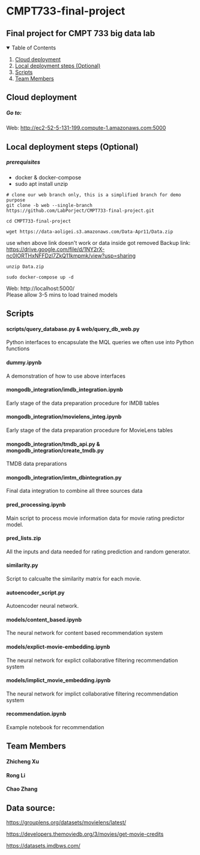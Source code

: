 # CMPT733-final-project

## Final project for CMPT 733 big data lab
<details open="open">
  <summary>Table of Contents</summary>
  <ol>
  <li><a href="#cloud-deployment">Cloud deployment</a></li>
    <li><a href="#local-deployment">Local deployment steps (Optional)</a></li>
    <li><a href="#Scripts">Scripts</a></li>
    <li><a href="#team-members">Team Members</a></li>
  </ol>
</details>


## Cloud deployment
##### Go to:  
Web: http://ec2-52-5-131-199.compute-1.amazonaws.com:5000

## Local deployment steps (Optional)
##### prerequisites 
* docker & docker-compose
* sudo apt install unzip

```
# clone our web branch only, this is a simplified branch for demo purpose
git clone -b web --single-branch https://github.com/LabPorject/CMPT733-final-project.git
```
```
cd CMPT733-final-project
```
```
wget https://data-aoligei.s3.amazonaws.com/Data-Apr11/Data.zip
```
use when above link doesn't work or data inside got removed
Backup link: https://drive.google.com/file/d/1NY2rX-nc0IORTHxNFFDzl7ZkQ11kmpmk/view?usp=sharing
```
unzip Data.zip
```
```
sudo docker-compose up -d
```

Web: http://localhost:5000/  
Please allow 3-5 mins to load trained models

## Scripts
#### scripts/query_database.py & web/query_db_web.py
Python interfaces to encapsulate the MQL queries we often use into Python functions
#### dummy.ipynb
A demonstration of how to use above interfaces
#### mongodb_integration/imdb_integration.ipynb
Early stage of the data preparation procedure for IMDB tables
#### mongodb_integration/movielens_integ.ipynb
Early stage of the data preparation procedure for MovieLens tables
#### mongodb_integration/tmdb_api.py & mongodb_integration/create_tmdb.py
TMDB data preparations
#### mongodb_integration/imtm_dbintegration.py
Final data integration to combine all three sources data
#### pred_processing.ipynb
Main script to process movie information data for movie rating predictor model. 
#### pred_lists.zip
All the inputs and data needed for rating prediction and random generator. 
#### similarity.py
Script to calcualte the similarity matrix for each movie.
#### autoencoder_script.py
Autoencoder neural network.
#### models/content_based.ipynb
The neural network for content based recommendation system
#### models/explict-movie-embedding.ipynb
The neural network for explict collaborative filtering recommendation system
#### models/implict_movie_embedding.ipynb
The neural network for implict collaborative filtering recommendation system
#### recommendation.ipynb
Example notebook for recommendation

## Team Members
#### Zhicheng Xu
#### Rong Li
#### Chao Zhang

## Data source:
https://grouplens.org/datasets/movielens/latest/

https://developers.themoviedb.org/3/movies/get-movie-credits

https://datasets.imdbws.com/
